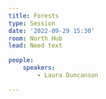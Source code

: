 ```yaml
---
title: Forests
type: Session
date: '2022-09-29 15:30'
room: North Hub
lead: Need text

people:
    speakers:
        - Laura Duncanson

---
```

